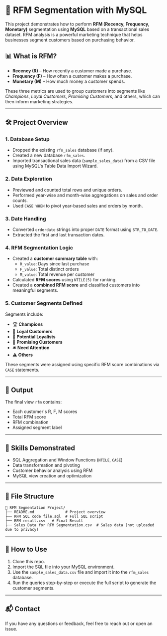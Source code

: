 
# 🧮 RFM Segmentation with MySQL

This project demonstrates how to perform **RFM (Recency, Frequency, Monetary)** segmentation using **MySQL** based on a transactional sales dataset. RFM analysis is a powerful marketing technique that helps businesses segment customers based on purchasing behavior.

## 📊 What is RFM?

- **Recency (R)** – How recently a customer made a purchase.
- **Frequency (F)** – How often a customer makes a purchase.
- **Monetary (M)** – How much money a customer spends.

These three metrics are used to group customers into segments like *Champions*, *Loyal Customers*, *Promising Customers*, and others, which can then inform marketing strategies.

---

## 🛠️ Project Overview

### 1. **Database Setup**
- Dropped the existing `rfm_sales` database (if any).
- Created a new database `rfm_sales`.
- Imported transactional sales data (`sample_sales_data`) from a CSV file using MySQL's Table Data Import Wizard.

### 2. **Data Exploration**
- Previewed and counted total rows and unique orders.
- Performed year-wise and month-wise aggregations on sales and order counts.
- Used `CASE WHEN` to pivot year-based sales and orders by month.

### 3. **Date Handling**
- Converted `orderdate` strings into proper `DATE` format using `STR_TO_DATE`.
- Extracted the first and last transaction dates.

### 4. **RFM Segmentation Logic**
- Created a **customer summary table** with:
  - `R_value`: Days since last purchase
  - `F_value`: Total distinct orders
  - `M_value`: Total revenue per customer
- Calculated **RFM scores** using `NTILE(5)` for ranking.
- Created a **combined RFM score** and classified customers into meaningful segments.

### 5. **Customer Segments Defined**
Segments include:
- 🏆 **Champions**
- 💛 **Loyal Customers**
- 🌱 **Potential Loyalists**
- 🌟 **Promising Customers**
- 🛎️ **Need Attention**
- ⚠️ **Others**

These segments were assigned using specific RFM score combinations via `CASE` statements.

---

## 📂 Output

The final view `rfm` contains:
- Each customer's R, F, M scores
- Total RFM score
- RFM combination
- Assigned segment label

---

## 🧠 Skills Demonstrated

- SQL Aggregation and Window Functions (`NTILE`, `CASE`)
- Data transformation and pivoting
- Customer behavior analysis using RFM
- MySQL view creation and optimization

---

## 📁 File Structure

```
📁 RFM Segmentation Project/
├── README.md              # Project overview
├── RFM SQL code file.sql  # Full SQL script
├── RFM result.csv   # Final Result
├── Sales Data for RFM Segmentation.csv  # Sales data (not uploaded due to privacy)
```

---

## 🚀 How to Use

1. Clone this repo.
2. Import the SQL file into your MySQL environment.
3. Use the `sample_sales_data.csv` file and import it into the `rfm_sales` database.
4. Run the queries step-by-step or execute the full script to generate the customer segments.

---

## 📬 Contact

If you have any questions or feedback, feel free to reach out or open an issue.
